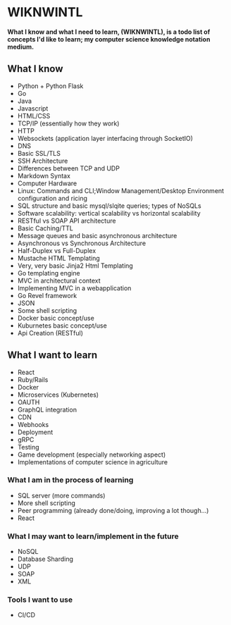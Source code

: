 # WIKNWINTL

**What I know and what I need to learn, (WIKNWINTL), is a todo list of concepts I'd like to learn; my computer science knowledge notation medium.**

## What I know

  - Python + Python Flask
  - Go
  - Java
  - Javascript
  - HTML/CSS
  - TCP/IP (essentially how they work)
  - HTTP 
  - Websockets (application layer interfacing through SocketIO)
  - DNS
  - Basic SSL/TLS
  - SSH Architecture
  - Differences between TCP and UDP
  - Markdown Syntax
  - Computer Hardware
  - Linux: Commands and CLI;Window Management/Desktop Environment configuration and ricing
  - SQL structure and basic mysql/slqite queries; types of NoSQLs
  - Software scalability: vertical scalability vs horizontal scalability
  - RESTful vs SOAP API architecture
  - Basic Caching/TTL
  - Message queues and basic asynchronous architecture
  - Asynchronous vs Synchronous Architecture
  - Half-Duplex vs Full-Duplex
  - Mustache HTML Templating
  - Very, very basic Jinja2 Html Templating
  - Go templating engine
  - MVC in architectural context
  - Implementing MVC in a webapplication
  - Go Revel framework
  - JSON
  - Some shell scripting
  - Docker basic concept/use
  - Kuburnetes basic concept/use
  - Api Creation (RESTful)
  
## What I want to learn

  - React
  - Ruby/Rails
  - Docker
  - Microservices (Kubernetes)
  - OAUTH
  - GraphQL integration
  - CDN
  - Webhooks
  - Deployment
  - gRPC
  - Testing
  - Game development (especially networking aspect)
  - Implementations of computer science in agriculture
  
 ### What I am in the process of learning
 
 - SQL server (more commands)
 - More shell scripting
 - Peer programming (already done/doing, improving a lot though...)
 - React

### What I may want to learn/implement in the future

  - NoSQL
  - Database Sharding
  - UDP
  - SOAP
  - XML
  
### Tools I want to use

  - CI/CD
